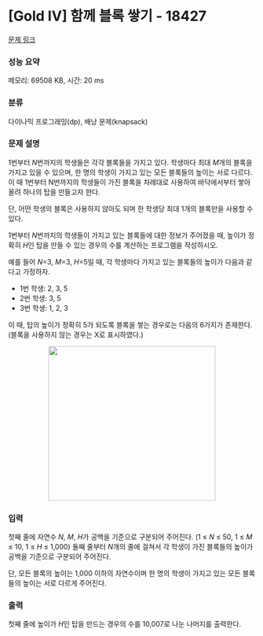 # [Gold IV] 함께 블록 쌓기 - 18427 

[문제 링크](https://www.acmicpc.net/problem/18427) 

### 성능 요약

메모리: 69508 KB, 시간: 20 ms

### 분류

다이나믹 프로그래밍(dp), 배낭 문제(knapsack)

### 문제 설명

<p>1번부터 <em>N</em>번까지의 학생들은 각각 블록들을 가지고 있다. 학생마다 최대 <em>M</em>개의 블록을 가지고 있을 수 있으며, 한 명의 학생이 가지고 있는 모든 블록들의 높이는 서로 다르다. 이 때 1번부터 N번까지의 학생들이 가진 블록을 차례대로 사용하여 바닥에서부터 쌓아올려 하나의 탑을 만들고자 한다.</p>

<p>단, 어떤 학생의 블록은 사용하지 않아도 되며 한 학생당 최대 1개의 블록만을 사용할 수 있다.</p>

<p>1번부터 <em>N</em>번까지의 학생들이 가지고 있는 블록들에 대한 정보가 주어졌을 때, 높이가 정확히 <em>H</em>인 탑을 만들 수 있는 경우의 수를 계산하는 프로그램을 작성하시오.</p>

<p>예를 들어 <em>N</em>=3, <em>M</em>=3, <em>H</em>=5일 때, 각 학생마다 가지고 있는 블록들의 높이가 다음과 같다고 가정하자.</p>

<ul>
	<li>1번 학생: 2, 3, 5</li>
	<li>2번 학생: 3, 5</li>
	<li>3번 학생: 1, 2, 3</li>
</ul>

<p>이 때, 탑의 높이가 정확히 5가 되도록 블록을 쌓는 경우로는 다음의 6가지가 존재한다. (블록을 사용하지 않는 경우는 X로 표시하였다.)</p>

<p style="text-align: center;"><img alt="" src="" style="height: 314px; width: 340px;"></p>

### 입력 

 <p>첫째 줄에 자연수 <em>N</em>, <em>M</em>, <em>H</em>가 공백을 기준으로 구분되어 주어진다. (1 ≤ <em>N </em>≤ 50, 1 ≤ <em>M </em>≤ 10, 1 ≤ <em>H </em>≤ 1,000) 둘째 줄부터 <em>N</em>개의 줄에 걸쳐서 각 학생이 가진 블록들의 높이가 공백을 기준으로 구분되어 주어진다.</p>

<p>단, 모든 블록의 높이는 1,000 이하의 자연수이며 한 명의 학생이 가지고 있는 모든 블록들의 높이는 서로 다르게 주어진다.</p>

### 출력 

 <p>첫째 줄에 높이가 <em>H</em>인 탑을 만드는 경우의 수를 10,007로 나눈 나머지를 출력한다.</p>

